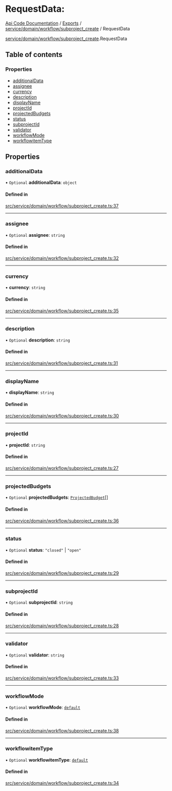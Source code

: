 # RequestData: 
 
[Api Code Documentation](../README.md) / [Exports](../modules.md) / [service/domain/workflow/subproject\_create](../modules/service_domain_workflow_subproject_create.md) / RequestData

[service/domain/workflow/subproject\_create](../modules/service_domain_workflow_subproject_create.md).RequestData

## Table of contents

### Properties

- [additionalData](service_domain_workflow_subproject_create.RequestData.md#additionaldata)
- [assignee](service_domain_workflow_subproject_create.RequestData.md#assignee)
- [currency](service_domain_workflow_subproject_create.RequestData.md#currency)
- [description](service_domain_workflow_subproject_create.RequestData.md#description)
- [displayName](service_domain_workflow_subproject_create.RequestData.md#displayname)
- [projectId](service_domain_workflow_subproject_create.RequestData.md#projectid)
- [projectedBudgets](service_domain_workflow_subproject_create.RequestData.md#projectedbudgets)
- [status](service_domain_workflow_subproject_create.RequestData.md#status)
- [subprojectId](service_domain_workflow_subproject_create.RequestData.md#subprojectid)
- [validator](service_domain_workflow_subproject_create.RequestData.md#validator)
- [workflowMode](service_domain_workflow_subproject_create.RequestData.md#workflowmode)
- [workflowitemType](service_domain_workflow_subproject_create.RequestData.md#workflowitemtype)

## Properties

### additionalData

• `Optional` **additionalData**: `object`

#### Defined in

[src/service/domain/workflow/subproject_create.ts:37](https://github.com/openkfw/TruBudget/blob/086d599/api/src/service/domain/workflow/subproject_create.ts#L37)

___

### assignee

• `Optional` **assignee**: `string`

#### Defined in

[src/service/domain/workflow/subproject_create.ts:32](https://github.com/openkfw/TruBudget/blob/086d599/api/src/service/domain/workflow/subproject_create.ts#L32)

___

### currency

• **currency**: `string`

#### Defined in

[src/service/domain/workflow/subproject_create.ts:35](https://github.com/openkfw/TruBudget/blob/086d599/api/src/service/domain/workflow/subproject_create.ts#L35)

___

### description

• `Optional` **description**: `string`

#### Defined in

[src/service/domain/workflow/subproject_create.ts:31](https://github.com/openkfw/TruBudget/blob/086d599/api/src/service/domain/workflow/subproject_create.ts#L31)

___

### displayName

• **displayName**: `string`

#### Defined in

[src/service/domain/workflow/subproject_create.ts:30](https://github.com/openkfw/TruBudget/blob/086d599/api/src/service/domain/workflow/subproject_create.ts#L30)

___

### projectId

• **projectId**: `string`

#### Defined in

[src/service/domain/workflow/subproject_create.ts:27](https://github.com/openkfw/TruBudget/blob/086d599/api/src/service/domain/workflow/subproject_create.ts#L27)

___

### projectedBudgets

• `Optional` **projectedBudgets**: [`ProjectedBudget`](service_domain_workflow_projected_budget.ProjectedBudget.md)[]

#### Defined in

[src/service/domain/workflow/subproject_create.ts:36](https://github.com/openkfw/TruBudget/blob/086d599/api/src/service/domain/workflow/subproject_create.ts#L36)

___

### status

• `Optional` **status**: ``"closed"`` \| ``"open"``

#### Defined in

[src/service/domain/workflow/subproject_create.ts:29](https://github.com/openkfw/TruBudget/blob/086d599/api/src/service/domain/workflow/subproject_create.ts#L29)

___

### subprojectId

• `Optional` **subprojectId**: `string`

#### Defined in

[src/service/domain/workflow/subproject_create.ts:28](https://github.com/openkfw/TruBudget/blob/086d599/api/src/service/domain/workflow/subproject_create.ts#L28)

___

### validator

• `Optional` **validator**: `string`

#### Defined in

[src/service/domain/workflow/subproject_create.ts:33](https://github.com/openkfw/TruBudget/blob/086d599/api/src/service/domain/workflow/subproject_create.ts#L33)

___

### workflowMode

• `Optional` **workflowMode**: [`default`](../modules/service_domain_workflow_types.md#default)

#### Defined in

[src/service/domain/workflow/subproject_create.ts:38](https://github.com/openkfw/TruBudget/blob/086d599/api/src/service/domain/workflow/subproject_create.ts#L38)

___

### workflowitemType

• `Optional` **workflowitemType**: [`default`](../modules/service_domain_workflowitem_types_types.md#default)

#### Defined in

[src/service/domain/workflow/subproject_create.ts:34](https://github.com/openkfw/TruBudget/blob/086d599/api/src/service/domain/workflow/subproject_create.ts#L34)
